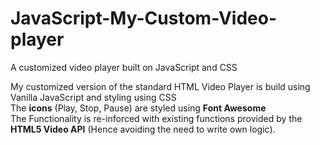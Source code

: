 # JavaScript-My-Custom-Video-player
A customized video player built on JavaScript and CSS

<div>My customized version of the standard HTML Video Player is build using Vanilla JavaScript and styling using CSS</div>
<div>The <strong>icons</strong> (Play, Stop, Pause) are styled using <strong>Font Awesome</strong></div>
<div>The Functionality is re-inforced with existing functions provided by the <strong>HTML5 Video API</strong> (Hence avoiding the need to write own logic).</div>
